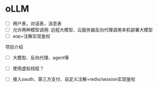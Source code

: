 # oLLM

- [ ] 用户表，对话表，消息表
- [ ] 允许两种模型调用: 远程大模型、云服务器反向代理调用本机部署大模型
- [ ] aop+注解实现鉴权

项目介绍
- [ ] 大模型、反向代理、agent等
- [ ] 使用虚拟线程？
- [ ] 接入oauth、第三方支付、自定义注解+redis/session实现鉴权

